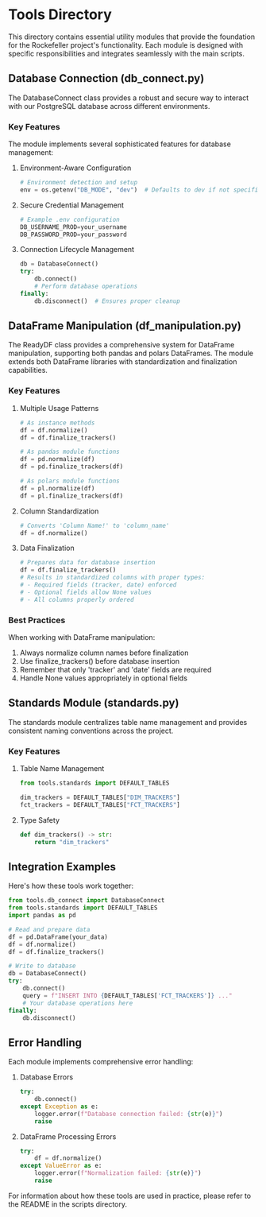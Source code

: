 # Tools Directory

This directory contains essential utility modules that provide the foundation for the Rockefeller project's functionality. Each module is designed with specific responsibilities and integrates seamlessly with the main scripts.

## Database Connection (db_connect.py)

The DatabaseConnect class provides a robust and secure way to interact with our PostgreSQL database across different environments.

### Key Features

The module implements several sophisticated features for database management:

1. Environment-Aware Configuration
   ```python
   # Environment detection and setup
   env = os.getenv("DB_MODE", "dev")  # Defaults to dev if not specified
   ```

2. Secure Credential Management
   ```python
   # Example .env configuration
   DB_USERNAME_PROD=your_username
   DB_PASSWORD_PROD=your_password
   ```

3. Connection Lifecycle Management
   ```python
   db = DatabaseConnect()
   try:
       db.connect()
       # Perform database operations
   finally:
       db.disconnect()  # Ensures proper cleanup
   ```

## DataFrame Manipulation (df_manipulation.py)

The ReadyDF class provides a comprehensive system for DataFrame manipulation, supporting both pandas and polars DataFrames. The module extends both DataFrame libraries with standardization and finalization capabilities.

### Key Features

1. Multiple Usage Patterns
   ```python
   # As instance methods
   df = df.normalize()
   df = df.finalize_trackers()
   
   # As pandas module functions
   df = pd.normalize(df)
   df = pd.finalize_trackers(df)
   
   # As polars module functions
   df = pl.normalize(df)
   df = pl.finalize_trackers(df)
   ```

2. Column Standardization
   ```python
   # Converts 'Column Name!' to 'column_name'
   df = df.normalize()
   ```

3. Data Finalization
   ```python
   # Prepares data for database insertion
   df = df.finalize_trackers()
   # Results in standardized columns with proper types:
   # - Required fields (tracker, date) enforced
   # - Optional fields allow None values
   # - All columns properly ordered
   ```

### Best Practices

When working with DataFrame manipulation:
1. Always normalize column names before finalization
2. Use finalize_trackers() before database insertion
3. Remember that only 'tracker' and 'date' fields are required
4. Handle None values appropriately in optional fields

## Standards Module (standards.py)

The standards module centralizes table name management and provides consistent naming conventions across the project.

### Key Features

1. Table Name Management
   ```python
   from tools.standards import DEFAULT_TABLES
   
   dim_trackers = DEFAULT_TABLES["DIM_TRACKERS"]
   fct_trackers = DEFAULT_TABLES["FCT_TRACKERS"]
   ```

2. Type Safety
   ```python
   def dim_trackers() -> str:
       return "dim_trackers"
   ```

## Integration Examples

Here's how these tools work together:

```python
from tools.db_connect import DatabaseConnect
from tools.standards import DEFAULT_TABLES
import pandas as pd

# Read and prepare data
df = pd.DataFrame(your_data)
df = df.normalize()
df = df.finalize_trackers()

# Write to database
db = DatabaseConnect()
try:
    db.connect()
    query = f"INSERT INTO {DEFAULT_TABLES['FCT_TRACKERS']} ..."
    # Your database operations here
finally:
    db.disconnect()
```

## Error Handling

Each module implements comprehensive error handling:

1. Database Errors
   ```python
   try:
       db.connect()
   except Exception as e:
       logger.error(f"Database connection failed: {str(e)}")
       raise
   ```

2. DataFrame Processing Errors
   ```python
   try:
       df = df.normalize()
   except ValueError as e:
       logger.error(f"Normalization failed: {str(e)}")
       raise
   ```

For information about how these tools are used in practice, please refer to the README in the scripts directory.